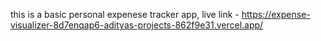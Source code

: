 this is a basic personal expenese tracker app, 
live link - https://expense-visualizer-8d7enqap6-adityas-projects-862f9e31.vercel.app/
